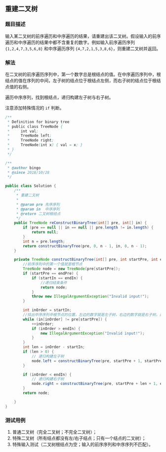 ## 重建二叉树

### 题目描述
输入某二叉树的前序遍历和中序遍历的结果，请重建出该二叉树。假设输入的前序遍历和中序遍历的结果中都不含重复的数字。例如输入前序遍历序列 `{1,2,4,7,3,5,6,8}` 和中序遍历序列 `{4,7,2,1,5,3,8,6}`，则重建二叉树并返回。


### 解法
在二叉树的前序遍历序列中，第一个数字总是根结点的值。在中序遍历序列中，根结点的值在序列的中间，左子树的结点位于根结点左侧，而右子树的结点位于根结点值的右侧。

遍历中序序列，找到根结点，递归构建左子树与右子树。

注意添加特殊情况的 `if` 判断。

```java
/**
 * Definition for binary tree
 * public class TreeNode {
 *     int val;
 *     TreeNode left;
 *     TreeNode right;
 *     TreeNode(int x) { val = x; }
 * }
 */

/**
 * @author bingo
 * @since 2018/10/28
 */

public class Solution {
    /**
     * 重建二叉树
     * 
     * @param pre 先序序列
     * @param in  中序序列
     * @return 二叉树根结点
     */
    public TreeNode reConstructBinaryTree(int[] pre, int[] in) {
        if (pre == null || in == null || pre.length != in.length) {
            return null;
        }
        int n = pre.length;
        return constructBinaryTree(pre, 0, n - 1, in, 0, n - 1);
    }

    private TreeNode constructBinaryTree(int[] pre, int startPre, int endPre, int[] in, int startIn, int endIn) {
      	//前序序列中的第一个值就是根节点
        TreeNode node = new TreeNode(pre[startPre]);
        if (startPre == endPre) {
            if (startIn == endIn) {
              	//递归结束条件
                return node;
            }
            throw new IllegalArgumentException("Invalid input!");
        }

        int inOrder = startIn;
      	//找出中序序列中根节点的位置，左边的数字就是左子树，右边的数字就是右子树，通过递归构建二叉树
        while (in[inOrder] != pre[startPre]) {
            ++inOrder;
            if (inOrder > endIn) {
                new IllegalArgumentException("Invalid input!");
            }
        }
        int len = inOrder - startIn;
        if (len > 0) {
            // 递归构建左子树
            node.left = constructBinaryTree(pre, startPre + 1, startPre + len, in, startIn, inOrder - 1);
        }

        if (inOrder < endIn) {
            // 递归构建右子树
            node.right = constructBinaryTree(pre, startPre + len + 1, endPre, in, inOrder + 1, endIn);
        }
        return node;

    }
}
```


### 测试用例
1. 普通二叉树（完全二叉树；不完全二叉树）；
2. 特殊二叉树（所有结点都没有左/右子结点；只有一个结点的二叉树）；
3. 特殊输入测试（二叉树根结点为空；输入的前序序列和中序序列不匹配）。